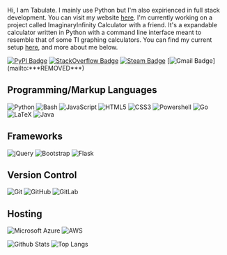 Hi, I am Tabulate. I mainly use Python but I'm also expirienced in full stack development. You can visit my website [here](https://tabulatejarl8.github.io). I'm currently working on a project called ImaginaryInfinity Calculator with a friend. It's a expandable calculator written in Python with a command line interface meant to resemble that of some TI graphing calculators. You can find my current setup [here](https://tabulatejarl8.github.io/setuplist), and more about me below.

[![PyPI Badge](https://img.shields.io/badge/-PyPI-3775A9?style=flat-square&logo=pypi&logoColor=white&link=https://pypi.org/user/Tabulate/)](https://pypi.org/user/Tabulate/)
[![StackOverflow Badge](https://img.shields.io/badge/-StackOverflow-FE7A16?style=flat-square&logo=stackoverflow&logoColor=white&link=https://stackoverflow.com/users/11591238/tabulate)](https://stackoverflow.com/users/11591238/tabulate)
[![Steam Badge](https://img.shields.io/badge/-Steam-1E1E1E?style=flat-square&logo=steam&logoColor=white&link=https://steamcommunity.com/profiles/76561198872425795)](https://steamcommunity.com/profiles/76561198872425795)
[![Gmail Badge](https://img.shields.io/badge/-***REMOVED***-c14438?style=flat-square&logo=Gmail&logoColor=white&link=mailto:***REMOVED***)](mailto:***REMOVED***)

## Programming/Markup Languages

![Python](https://img.shields.io/badge/-Python-14354C?style=flat-square&logo=python&logoColor=white)
![Bash](https://img.shields.io/badge/-Bash-black?style=flat-square&logo=gnu%20bash&logoColor=white)
![JavaScript](https://img.shields.io/badge/-JavaScript-black?style=flat-square&logo=javascript)
![HTML5](https://img.shields.io/badge/-HTML5-E34F26?style=flat-square&logo=html5&logoColor=white)
![CSS3](https://img.shields.io/badge/-CSS3-1572B6?style=flat-square&logo=css3)
![Powershell](https://img.shields.io/badge/-Powershell-black?style=flat-square&logo=powershell)
![Go](https://img.shields.io/badge/-Go-00ADD8?style=flat-square&logo=go&logoColor=white)
![LaTeX](https://img.shields.io/badge/-LaTeX-008080?&style=flat-square&logo=latex&logoColor=white)
![Java](https://img.shields.io/badge/-Java-ED8B00?style=flat-square&logo=java&logoColor=white)

## Frameworks
![jQuery](https://img.shields.io/badge/-jQuery-0769AD?style=flat-square&logo=jquery)
![Bootstrap](https://img.shields.io/badge/-Bootstrap-563D7C?style=flat-square&logo=bootstrap)
![Flask](https://img.shields.io/badge/-Flask-000000?style=flat-square&logo=flask&logoColor=white)

## Version Control 
![Git](https://img.shields.io/badge/-Git-black?style=flat-square&logo=git)
![GitHub](https://img.shields.io/badge/-GitHub-181717?style=flat-square&logo=github)
![GitLab](https://img.shields.io/badge/-GitLab-FCA121?style=flat-square&logo=gitlab)

## Hosting
![Microsoft Azure](https://img.shields.io/badge/Microsoft%20Azure-232F7E?style=flat-square&logo=microsoft-azure)
![AWS](https://img.shields.io/badge/AWS-FF9900?style=flat-square&logo=amazon-aws&logoColor=white)

![Github Stats](https://github-readme-stats.vercel.app/api?username=TabulateJarl8&count_private=true&show_icons=true&include_all_commits=true&theme=tokyonight)
![Top Langs](https://github-readme-stats.vercel.app/api/top-langs/?username=TabulateJarl8&hide=TeX&layout=compact&theme=tokyonight&exclude_repo=academiic-public,files)
